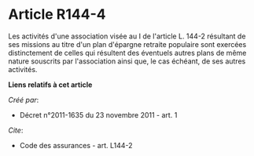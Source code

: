 # Article R144-4

Les activités d'une association visée au I de l'article L. 144-2 résultant de ses missions au titre d'un plan d'épargne
retraite populaire sont exercées distinctement de celles qui résultent des éventuels autres plans de même nature souscrits
par l'association ainsi que, le cas échéant, de ses autres activités.

**Liens relatifs à cet article**

_Créé par_:

  - Décret n°2011-1635 du 23 novembre 2011 - art. 1

_Cite_:

  - Code des assurances - art. L144-2
